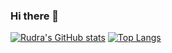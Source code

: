 ### Hi there 👋
[![Rudra's GitHub stats](https://github-readme-stats.vercel.app/api?username=Rudra-IITM&hide=stars&show_icons=true&theme=github_dark_dimmed)](https://github.com/Rudra-IITM/github-readme-stats)
          [![Top Langs](https://github-readme-stats.vercel.app/api/top-langs/?username=Rudra-IITM&layout=compact&theme=github_dark_dimmed&show_icons=true)](https://github.com/Rudra-IITM/github-readme-stats)
